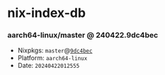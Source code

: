 # nix-index-db
### aarch64-linux/master @ 240422.9dc4bec
- Nixpkgs: `master`@[`9dc4bec`](https://github.com/NixOS/nixpkgs/commit/9dc4bec1a2ece069bd3bed8590f7a9ed994acf75)
- Platform: `aarch64-linux`
- Date: `20240422012555`
